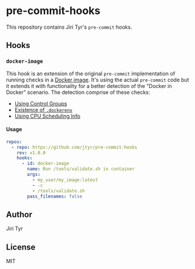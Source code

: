 # pre-commit-hooks

This repository contains Jiri Tyr's `pre-commit` hooks.

## Hooks

### `docker-image`

This hook is an extension of the original `pre-commit` implementation of running
checks in a [Docker image](https://pre-commit.com/index.html#docker_image). It's
using the actual `pre-commit` code but it extends it with functionality for a
better detection of the "Docker in Docker" scenario. The detection comprise of
these checks:

- [Using Control Groups](https://www.baeldung.com/linux/is-process-running-inside-container#using-control-groups)
- [Existence of `.dockerenv`](https://www.baeldung.com/linux/is-process-running-inside-container#existence-of-dockerenv)
- [Using CPU Scheduling Info](https://www.baeldung.com/linux/is-process-running-inside-container#using-cpu-scheduling-info)

#### Usage

```yaml
repos:
  - repo: https://github.com/jtyr/pre-commit-hooks
    rev: v1.0.0
    hooks:
      - id: docker-image
        name: Run /tools/validate.sh in container
        args:
          - my_user/my_image:latest
          - -c
          - /tools/validate.sh
        pass_filenames: false
```

## Author

Jiri Tyr

## License

MIT
